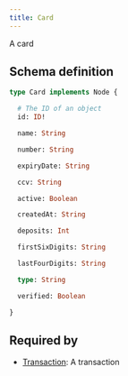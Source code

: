 ```yaml
---
title: Card
---
```


<p>A card</p>


## Schema definition
```graphql
type Card implements Node {

  # The ID of an object
  id: ID! 

  name: String 

  number: String 

  expiryDate: String 

  ccv: String 

  active: Boolean 

  createdAt: String 

  deposits: Int 

  firstSixDigits: String 

  lastFourDigits: String 

  type: String 

  verified: Boolean 

}
```
## Required by
* [Transaction](graphql/schema/transaction.md): A transaction
